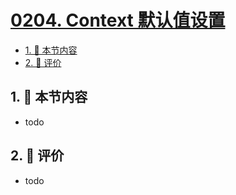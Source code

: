 # [0204. Context 默认值设置](https://github.com/tnotesjs/TNotes.react/tree/main/notes/0204.%20Context%20%E9%BB%98%E8%AE%A4%E5%80%BC%E8%AE%BE%E7%BD%AE)

<!-- region:toc -->

- [1. 🎯 本节内容](#1--本节内容)
- [2. 🫧 评价](#2--评价)

<!-- endregion:toc -->

## 1. 🎯 本节内容

- todo

## 2. 🫧 评价

- todo
